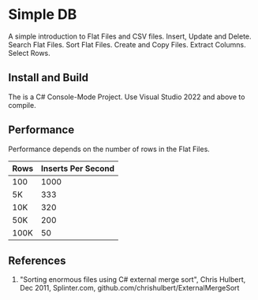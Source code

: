 # Simple DB

A simple introduction to Flat Files and CSV files.  Insert, Update and Delete.  Search Flat Files. Sort Flat Files. Create and Copy Files.  Extract Columns. Select Rows.

## Install and Build

The is a C# Console-Mode Project.  Use Visual Studio 2022 and above to compile.  

## Performance

Performance depends on the number of rows in the Flat Files.  

| Rows | Inserts Per Second |
| --- | --- |
| 100 | 1000 |
| 5K | 333 |
| 10K | 320 |
| 50K | 200 |
| 100K | 50 |

## References

1. "Sorting enormous files using C# external merge sort", Chris Hulbert, Dec 2011, Splinter.com, github.com/chrishulbert/ExternalMergeSort






